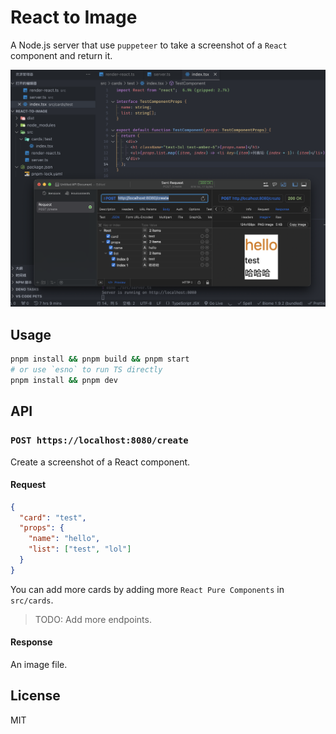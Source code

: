 # React to Image

A Node.js server that use `puppeteer` to take a screenshot of a `React` component and return it.

![screenshot](./screenshot.png)

## Usage

```bash
pnpm install && pnpm build && pnpm start
# or use `esno` to run TS directly
pnpm install && pnpm dev
```

## API

### `POST https://localhost:8080/create`

Create a screenshot of a React component.

#### Request

```json
{
  "card": "test",
  "props": {
    "name": "hello",
    "list": ["test", "lol"]
  }
}
```

You can add more cards by adding more `React Pure Components` in `src/cards`.

> TODO: Add more endpoints.

#### Response

An image file.

## License

MIT
